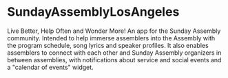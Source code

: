 # SundayAssemblyLosAngeles
Live Better, Help Often and Wonder More!
An app for the Sunday Assembly community. Intended to help immerse assemblers 
into the Assembly with the program schedule, song lyrics and speaker profiles. 
It also enables assemblers to connect with each other and Sunday Assembly 
organizers in between assemblies, with notifications about service and social 
events and a "calendar of events" widget.
